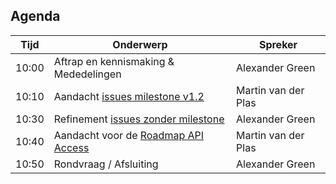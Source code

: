 ## Agenda

| Tijd | Onderwerp |Spreker|
| --- | --- | --- |
| 10:00 | Aftrap en kennismaking & Mededelingen  |  Alexander Green |
| 10:10 | Aandacht [issues  milestone v1.2](https://github.com/Logius-standaarden/OAuth-NL-profiel/milestone/2) | Martin van der Plas |
| 10:30 | Refinement [issues zonder milestone](https://github.com/Logius-standaarden/OAuth-NL-profiel/issues?q=is%3Aopen+is%3Aissue+no%3Amilestone) | Alexander Green |
| 10:40 | Aandacht voor de [Roadmap API Access](https://github.com/orgs/Logius-standaarden/projects/2/) |  Martin van der Plas |
| 10:50 | Rondvraag / Afsluiting | Alexander Green |
